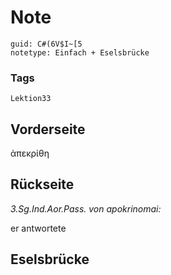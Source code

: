 # Note
```
guid: C#(6V$I~[5
notetype: Einfach + Eselsbrücke
```

### Tags
```
Lektion33
```

## Vorderseite
ἀπεκρίθη

## Rückseite
<i>3.Sg.Ind.Aor.Pass. von apokrinomai:</i><div>er antwortete</div>

## Eselsbrücke

